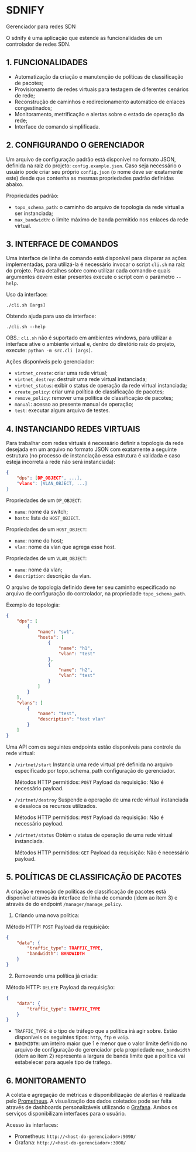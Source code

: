 # SDNIFY

Gerenciador para redes SDN

O sdnify é uma aplicação que estende as funcionalidades de um controlador de redes SDN.

## 1. FUNCIONALIDADES

- Automatização da criação e manutenção de políticas de classificação de pacotes;
- Provisionamento de redes virtuais para testagem de diferentes cenários de rede;
- Reconstrução de caminhos e redirecionamento automático de enlaces congestinados;
- Monitoramento, metrificação e alertas sobre o estado de operação da rede;
- Interface de comando simplificada.

## 2. CONFIGURANDO O GERENCIADOR

Um arquivo de configuração padrão está disponível no formato JSON, definida na raíz do projeto: `config.example.json`. Caso seja necessário o usuário pode criar seu próprio `config.json` (o nome deve ser exatamente este) desde que contenha as mesmas propriedades padrão definidas abaixo.

Propriedades padrão:

- `topo_schema_path`: o caminho do arquivo de topologia da rede virtual a ser instanciada;
- `max_bandwidth`: o limite máximo de banda permitido nos enlaces da rede virtual.

## 3. INTERFACE DE COMANDOS

Uma interface de linha de comando está disponível para disparar as ações implementadas, para utilizá-la é necessário invocar o script `cli.sh` na raíz do projeto. Para detalhes sobre como utilizar cada comando e quais argumentos devem estar presentes execute o script com o parâmetro `--help`.

Uso da interface:

`./cli.sh [args]`

Obtendo ajuda para uso da interface:

`./cli.sh --help`

OBS.: `cli.sh` não é suportado em ambientes windows, para utilizar a interface ative o ambiente virtual e, dentro do diretório raíz do projeto, execute: `python -m src.cli [args]`.

Ações disponíveis pelo gerenciador:

- `virtnet_create`: criar uma rede virtual;
- `virtnet_destroy`: destruir uma rede virtual instanciada;
- `virtnet_status`: exibir o status de operação da rede virtual instanciada;
- `create_policy`: criar uma política de classificação de pacotes;
- `remove_policy`: remover uma política de classificação de pacotes;
- `manual`: acesso ao presente manual de operação; 
- `test`: executar algum arquivo de testes.

## 4. INSTANCIANDO REDES VIRTUAIS

Para trabalhar com redes virtuais é necessário definir a topologia da rede desejada em um arquivo no formato JSON com exatamente a seguinte estrutura (no processo de instanciação essa estrutura é validada e caso esteja incorreta a rede não será instanciada):

```json
{
    "dps": [DP_OBJECT", ...],
    "vlans": [VLAN_OBJECT, ...]
}
```

Propriedades de um `DP_OBJECT`:

- `name`: nome da switch;
- `hosts`: lista de `HOST_OBJECT`.

Propriedades de um `HOST_OBJECT`:

- `name`: nome do host;
- `vlan`: nome da vlan que agrega esse host.

Propriedades de um `VLAN_OBJECT`:

- `name`: nome da vlan;
- `description`: descrição da vlan.

O arquivo de topologia definido deve ter seu caminho especificado no arquivo de configuração do controlador, na propriedade `topo_schema_path`.

Exemplo de topologia: 

```json
{
    "dps": [
        {
            "name": "sw1",
            "hosts": [
                {
                    "name": "h1",
                    "vlan": "test"
                },
                {
                    "name": "h2",
                    "vlan": "test"
                }
            ]
        }
    ],
    "vlans": [
        {
            "name": "test",
            "description": "test vlan"
        }
    ]
}
```

Uma API com os seguintes endpoints estão disponíveis para controle da rede virtual:

- `/virtnet/start`
    Instancia uma rede virtual pré definida no arquivo especificado por topo_schema_path configuração do gerenciador.

    Métodos HTTP permitidos: `POST`
    Payload da requisição: Não é necessário payload.

- `/virtnet/destroy`
    Suspende a operação de uma rede virtual instanciada e desaloca os recursos utilizados.

    Métodos HTTP permitidos: `POST`
    Payload da requisição: Não é necessário payload.

- `/virtnet/status`
    Obtém o status de operação de uma rede virtual instanciada.

    Métodos HTTP permitidos: `GET`
    Payload da requisição: Não é necessário payload.

## 5. POLÍTICAS DE CLASSIFICAÇÃO DE PACOTES

A criação e remoção de políticas de classificação de pacotes está disponível através da interface de linha de comando (idem ao item 3) e através de do endpoint `/manager/manage_policy`.

1. Criando uma nova política:

Método HTTP: `POST`
Payload da requisição:

```json
{
    "data": {
        "traffic_type": TRAFFIC_TYPE,
        "bandwidth": BANDWIDTH
    }
}
```

2. Removendo uma política já criada:

Método HTTP: `DELETE`
Payload da requisição:

```json
{
    "data": {
        "traffic_type": TRAFFIC_TYPE
    }
}
```

- `TRAFFIC_TYPE`: é o tipo de tráfego que a política irá agir sobre. Estão disponíveis os seguintes tipos: `http`, `ftp` e `voip`.
- `BANDWIDTH`: um inteiro maior que 1 e menor que o valor limite definido no arquivo de configuração do gerenciador pela propriedade `max_bandwidth` (idem ao item 2) representa a largura de banda limite que a política vai estabelecer para aquele tipo de tráfego.

## 6. MONITORAMENTO

A coleta e agregação de métricas e disponibilização de alertas é realizada pelo [Prometheus](https://prometheus.io/). A visualização dos dados coletados pode ser feita através de dashboards personalizáveis utilizando o [Grafana](https://grafana.com/). Ambos os serviços disponibilizam interfaces para o usuário.

Acesso às interfaces:

- Prometheus: `http://<host-do-gerenciador>:9090/`
- Grafana: `http://<host-do-gerenciador>:3000/`

